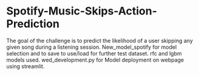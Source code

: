 # Spotify-Music-Skips-Action-Prediction
The goal of the challenge is to predict the likelihood of a user skipping any given song during a listening session.
New_model_spotify for model selection and to save to use/load for further test dataset. rfc and lgbm models used.
wed_development.py for Model deployment on webpage using streamlit.



